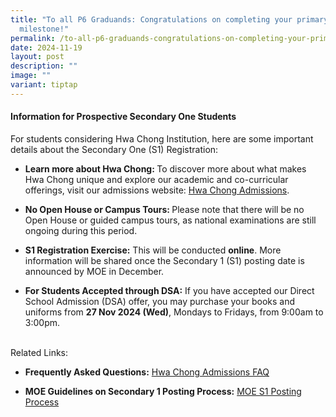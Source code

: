 ```yaml
---
title: "To all P6 Graduands: Congratulations on completing your primary school
  milestone!"
permalink: /to-all-p6-graduands-congratulations-on-completing-your-primary-school-milestone/
date: 2024-11-19
layout: post
description: ""
image: ""
variant: tiptap
---
```

<h4><strong>Information for Prospective Secondary One Students</strong></h4>
<p>For students considering Hwa Chong Institution, here are some important
details about the Secondary One (S1) Registration:</p>
<ul data-tight="true" class="tight">
<li>
<p><strong>Learn more about Hwa Chong: </strong>To discover more about what
makes Hwa Chong unique and explore our academic and co-curricular offerings,
visit our admissions website: <a href="https://www.admissions.hci.edu.sg/" rel="noopener noreferrer nofollow" target="_blank">Hwa Chong Admissions</a>.</p>
</li>
<li>
<p><strong>No Open House or Campus Tours: </strong>Please note that there
will be no Open House or guided campus tours, as national examinations
are still ongoing during this period.</p>
</li>
<li>
<p><strong>S1 Registration Exercise:</strong> This will be conducted <strong>online</strong>.
More information will be shared once the Secondary 1 (S1) posting date
is announced by MOE in December.</p>
</li>
<li>
<p><strong>For Students Accepted through DSA:</strong> If you have accepted
our Direct School Admission (DSA) offer, you may purchase your books and
uniforms from <strong>27 Nov 2024 (Wed)</strong>, Mondays to Fridays, from
9:00am to 3:00pm.</p>
</li>
</ul>
<p>
<br>Related Links:</p>
<ul data-tight="true" class="tight">
<li>
<p><strong>Frequently Asked Questions:</strong>  <a href="https://ask.gov.sg/hci?topic=Admission" rel="noopener noreferrer nofollow" target="_blank">Hwa Chong Admissions FAQ</a>
</p>
</li>
<li>
<p><strong>MOE Guidelines on Secondary 1 Posting Process:</strong>  <a href="https://www.moe.gov.sg/secondary/s1-posting" rel="noopener noreferrer nofollow" target="_blank">MOE S1 Posting Process</a>
</p>
</li>
</ul>
<p></p>